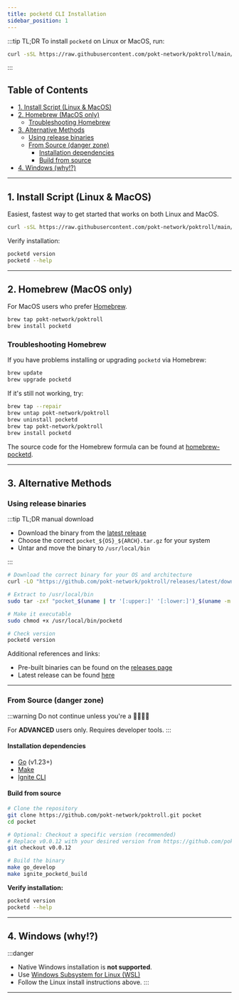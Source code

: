 ```yaml
---
title: pocketd CLI Installation
sidebar_position: 1
---
```


:::tip TL;DR
To install `pocketd` on Linux or MacOS, run:

```bash
curl -sSL https://raw.githubusercontent.com/pokt-network/poktroll/main/scripts/install.sh | bash
```

:::

## Table of Contents <!-- omit in toc -->

- [1. Install Script (Linux \& MacOS)](#1-install-script-linux--macos)
- [2. Homebrew (MacOS only)](#2-homebrew-macos-only)
  - [Troubleshooting Homebrew](#troubleshooting-homebrew)
- [3. Alternative Methods](#3-alternative-methods)
  - [Using release binaries](#using-release-binaries)
  - [From Source (danger zone)](#from-source-danger-zone)
    - [Installation dependencies](#installation-dependencies)
    - [Build from source](#build-from-source)
- [4. Windows (why!?)](#4-windows-why)

---

## 1. Install Script (Linux & MacOS)

Easiest, fastest way to get started that works on both Linux and MacOS.

```bash
curl -sSL https://raw.githubusercontent.com/pokt-network/poktroll/main/scripts/install.sh | bash
```

Verify installation:

```bash
pocketd version
pocketd --help
```

---

## 2. Homebrew (MacOS only)

For MacOS users who prefer [Homebrew](https://brew.sh/).

```bash
brew tap pokt-network/poktroll
brew install pocketd
```

### Troubleshooting Homebrew

If you have problems installing or upgrading `pocketd` via Homebrew:

```bash
brew update
brew upgrade pocketd
```

If it's still not working, try:

```bash
brew tap --repair
brew untap pokt-network/poktroll
brew uninstall pocketd
brew tap pokt-network/poktroll
brew install pocketd
```

The source code for the Homebrew formula can be found at [homebrew-pocketd](https://github.com/pokt-network/homebrew-pocketd).

---

## 3. Alternative Methods

### Using release binaries

:::tip TL;DR manual download

- Download the binary from the [latest release](https://github.com/pokt-network/poktroll/releases/latest)
- Choose the correct `pocket_${OS}_${ARCH}.tar.gz` for your system
- Untar and move the binary to `/usr/local/bin`

:::

```bash
# Download the correct binary for your OS and architecture
curl -LO "https://github.com/pokt-network/poktroll/releases/latest/download/pocket_$(uname | tr '[:upper:]' '[:lower:]')_$(uname -m | sed 's/x86_64/amd64/;s/aarch64/arm64/').tar.gz"

# Extract to /usr/local/bin
sudo tar -zxf "pocket_$(uname | tr '[:upper:]' '[:lower:]')_$(uname -m | sed 's/x86_64/amd64/;s/aarch64/arm64/').tar.gz" -C /usr/local/bin

# Make it executable
sudo chmod +x /usr/local/bin/pocketd

# Check version
pocketd version
```

Additional references and links:

- Pre-built binaries can be found on the [releases page](https://github.com/pokt-network/poktroll/releases)
- Latest release can be found [here](https://github.com/pokt-network/poktroll/releases/latest)

---

### From Source (danger zone)

:::warning
Do not continue unless you're a 🚀👨‍💻💎

For **ADVANCED** users only. Requires developer tools.
:::

#### Installation dependencies

- [Go](https://go.dev/doc/install) (v1.23+)
- [Make](https://www.gnu.org/software/make/)
- [Ignite CLI](https://docs.ignite.com/welcome/install)

#### Build from source

```bash
# Clone the repository
git clone https://github.com/pokt-network/poktroll.git pocket
cd pocket

# Optional: Checkout a specific version (recommended)
# Replace v0.0.12 with your desired version from https://github.com/pokt-network/poktroll/releases
git checkout v0.0.12

# Build the binary
make go_develop
make ignite_pocketd_build
```

**Verify installation:**

```bash
pocketd version
pocketd --help
```

---

## 4. Windows (why!?)

:::danger

- Native Windows installation is **not supported**.
- Use [Windows Subsystem for Linux (WSL)](https://docs.microsoft.com/en-us/windows/wsl/install)
- Follow the Linux install instructions above.
  :::

---
